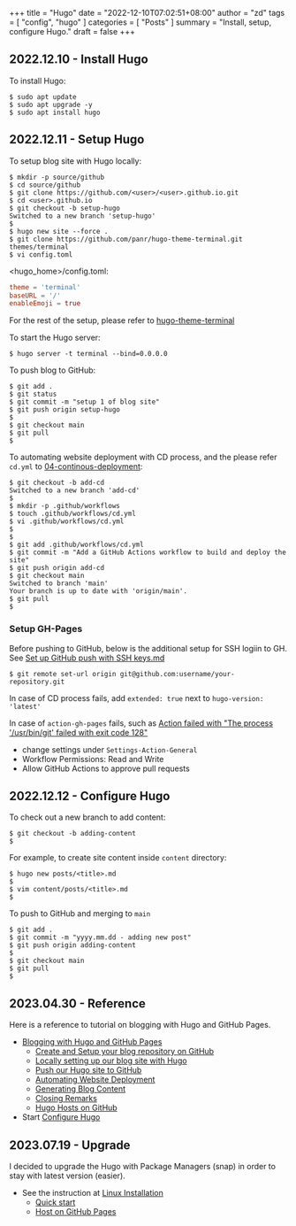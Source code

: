 +++
title = "Hugo"
date = "2022-12-10T07:02:51+08:00"
author = "zd"
tags = [ "config", "hugo" ]
categories = [ "Posts" ]
summary = "Install, setup, configure Hugo."
draft = false
+++


## 2022.12.10 - Install Hugo

To install Hugo:
```shell
$ sudo apt update
$ sudo apt upgrade -y
$ sudo apt install hugo
```

## 2022.12.11 - Setup Hugo

To setup blog site with Hugo locally:
```shell
$ mkdir -p source/github
$ cd source/github
$ git clone https://github.com/<user>/<user>.github.io.git
$ cd <user>.github.io
$ git checkout -b setup-hugo
Switched to a new branch 'setup-hugo'
$
$ hugo new site --force .
$ git clone https://github.com/panr/hugo-theme-terminal.git themes/terminal
$ vi config.toml
```

<hugo_home>/config.toml:
```toml
theme = 'terminal'
baseURL = '/'
enableEmoji = true
```
For the rest of the setup, please refer to [hugo-theme-terminal](https://github.com/panr/hugo-theme-terminal)

To start the Hugo server:
```shell
$ hugo server -t terminal --bind=0.0.0.0
```

To push blog to GitHub:
```shell
$ git add . 
$ git status
$ git commit -m "setup 1 of blog site"
$ git push origin setup-hugo
$ 
$ git checkout main
$ git pull 
$
```

To automating website deployment with CD process, and the please refer `cd.yml` to [04-continous-deployment](https://carpentries-incubator.github.io/blogging-with-hugo-and-github-pages/04-continuous-deployment/index.html):
```shell
$ git checkout -b add-cd
Switched to a new branch 'add-cd'
$
$ mkdir -p .github/workflows
$ touch .github/workflows/cd.yml
$ vi .github/workflows/cd.yml
$  
$
$ git add .github/workflows/cd.yml
$ git commit -m "Add a GitHub Actions workflow to build and deploy the site"
$ git push origin add-cd
$ git checkout main
Switched to branch 'main'
Your branch is up to date with 'origin/main'.
$ git pull
$
```


### Setup GH-Pages

Before pushing to GitHub, below is the additional setup for SSH logiin to GH. See [Set up GitHub push with SSH keys.md](https://gist.github.com/xirixiz/b6b0c6f4917ce17a90e00f9b60566278)
```shell
$ git remote set-url origin git@github.com:username/your-repository.git
```

In case of CD process fails, add `extended: true` next to `hugo-version: 'latest'` 

In case of `action-gh-pages` fails, such as [Action failed with "The process '/usr/bin/git' failed with exit code 128"](https://stackoverflow.com/questions/76023778/action-failed-with-the-process-usr-bin-git-failed-with-exit-code-128)
- change settings under `Settings-Action-General`
- Workflow Permissions: Read and Write
- Allow GitHub Actions to approve pull requests



## 2022.12.12 - Configure Hugo

To check out a new branch to add content:
```shell
$ git checkout -b adding-content
$
```

For example, to create site content inside `content` directory:
```shell
$ hugo new posts/<title>.md
$
$ vim content/posts/<title>.md
$
```

To push to GitHub and merging to `main`
```shell
$ git add .
$ git commit -m "yyyy.mm.dd - adding new post"
$ git push origin adding-content
$
$ git checkout main
$ git pull
$
```

## 2023.04.30 - Reference

Here is a reference to tutorial on blogging with Hugo and GitHub Pages.

* [Blogging with Hugo and GitHub Pages](https://carpentries-incubator.github.io/blogging-with-hugo-and-github-pages/)
  * [Create and Setup your blog repository on GitHub](https://carpentries-incubator.github.io/blogging-with-hugo-and-github-pages/01-create-github-repo/index.html)
  * [Locally setting up our blog site with Hugo](https://carpentries-incubator.github.io/blogging-with-hugo-and-github-pages/02-locally-setup-hugo/index.html
)
  * [Push our Hugo site to GitHub](https://carpentries-incubator.github.io/blogging-with-hugo-and-github-pages/03-push-to-github/index.html)
  * [Automating Website Deployment](https://carpentries-incubator.github.io/blogging-with-hugo-and-github-pages/04-continuous-deployment/index.html)
  * [Generating Blog Content](https://carpentries-incubator.github.io/blogging-with-hugo-and-github-pages/05-add-blog-content/index.html)
  * [Closing Remarks](https://carpentries-incubator.github.io/blogging-with-hugo-and-github-pages/06-closing-remarks/index.html)
  * [Hugo Hosts on GitHub](https://gohugo.io/hosting-and-deployment/hosting-on-github/)
* Start [Configure Hugo](https://gohugo.io/getting-started/configuration/)

## 2023.07.19 - Upgrade

I decided to upgrade the Hugo with Package Managers (snap) in order to stay with latest version (easier).
  
  * See the instruction at [Linux Installation](https://gohugo.io/installation/linux/)
    * [Quick start](https://gohugo.io/getting-started/quick-start/)
    * [Host on GitHub Pages](https://gohugo.io/hosting-and-deployment/hosting-on-github/)


